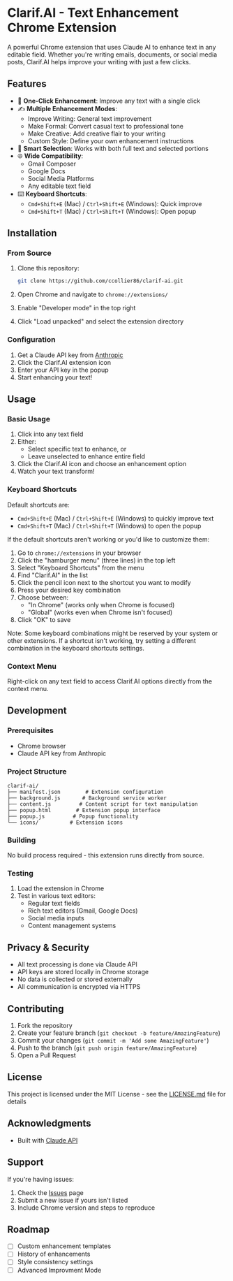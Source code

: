 # Clarif.AI - Text Enhancement Chrome Extension

A powerful Chrome extension that uses Claude AI to enhance text in any editable field. Whether you're writing emails, documents, or social media posts, Clarif.AI helps improve your writing with just a few clicks.

## Features

- 🚀 **One-Click Enhancement**: Improve any text with a single click
- ✍️ **Multiple Enhancement Modes**:
  - Improve Writing: General text improvement
  - Make Formal: Convert casual text to professional tone
  - Make Creative: Add creative flair to your writing
  - Custom Style: Define your own enhancement instructions
- 📝 **Smart Selection**: Works with both full text and selected portions
- 🌐 **Wide Compatibility**:
  - Gmail Composer
  - Google Docs
  - Social Media Platforms
  - Any editable text field
- ⌨️ **Keyboard Shortcuts**:
  - `Cmd+Shift+E` (Mac) / `Ctrl+Shift+E` (Windows): Quick improve
  - `Cmd+Shift+T` (Mac) / `Ctrl+Shift+T` (Windows): Open popup

## Installation

### From Source
1. Clone this repository:
   ```bash
   git clone https://github.com/ccollier86/clarif-ai.git
   ```

2. Open Chrome and navigate to `chrome://extensions/`

3. Enable "Developer mode" in the top right

4. Click "Load unpacked" and select the extension directory

### Configuration
1. Get a Claude API key from [Anthropic](https://www.anthropic.com/)
2. Click the Clarif.AI extension icon
3. Enter your API key in the popup
4. Start enhancing your text!

## Usage

### Basic Usage
1. Click into any text field
2. Either:
   - Select specific text to enhance, or
   - Leave unselected to enhance entire field
3. Click the Clarif.AI icon and choose an enhancement option
4. Watch your text transform!

### Keyboard Shortcuts
Default shortcuts are:
- `Cmd+Shift+E` (Mac) / `Ctrl+Shift+E` (Windows) to quickly improve text
- `Cmd+Shift+T` (Mac) / `Ctrl+Shift+T` (Windows) to open the popup

If the default shortcuts aren't working or you'd like to customize them:
1. Go to `chrome://extensions` in your browser
2. Click the "hamburger menu" (three lines) in the top left
3. Select "Keyboard Shortcuts" from the menu
4. Find "Clarif.AI" in the list
5. Click the pencil icon next to the shortcut you want to modify
6. Press your desired key combination
7. Choose between:
   - "In Chrome" (works only when Chrome is focused)
   - "Global" (works even when Chrome isn't focused)
8. Click "OK" to save

Note: Some keyboard combinations might be reserved by your system or other extensions. If a shortcut isn't working, try setting a different combination in the keyboard shortcuts settings.

### Context Menu
Right-click on any text field to access Clarif.AI options directly from the context menu.

## Development

### Prerequisites
- Chrome browser
- Claude API key from Anthropic

### Project Structure
```
clarif-ai/
├── manifest.json        # Extension configuration
├── background.js       # Background service worker
├── content.js         # Content script for text manipulation
├── popup.html        # Extension popup interface
├── popup.js         # Popup functionality
└── icons/          # Extension icons
```

### Building
No build process required - this extension runs directly from source.

### Testing
1. Load the extension in Chrome
2. Test in various text editors:
   - Regular text fields
   - Rich text editors (Gmail, Google Docs)
   - Social media inputs
   - Content management systems

## Privacy & Security
- All text processing is done via Claude API
- API keys are stored locally in Chrome storage
- No data is collected or stored externally
- All communication is encrypted via HTTPS

## Contributing
1. Fork the repository
2. Create your feature branch (`git checkout -b feature/AmazingFeature`)
3. Commit your changes (`git commit -m 'Add some AmazingFeature'`)
4. Push to the branch (`git push origin feature/AmazingFeature`)
5. Open a Pull Request

## License
This project is licensed under the MIT License - see the [LICENSE.md](LICENSE.md) file for details

## Acknowledgments
- Built with [Claude API](https://www.anthropic.com/)

## Support
If you're having issues:
1. Check the [Issues](https://github.com/ccollier86/clarif-ai/issues) page
2. Submit a new issue if yours isn't listed
3. Include Chrome version and steps to reproduce

## Roadmap
- [ ] Custom enhancement templates
- [ ] History of enhancements
- [ ] Style consistency settings
- [ ] Advanced Improvment Mode